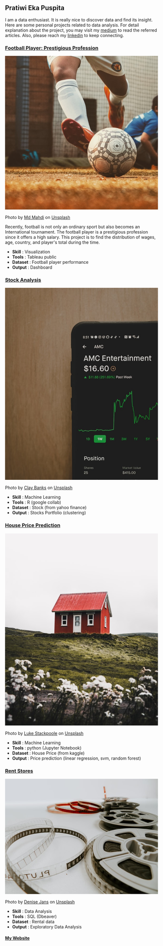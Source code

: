 ## Pratiwi Eka Puspita

I am a data enthusiast. It is really nice to discover data and find its insight. Here are some personal projects related to data analysis. For detail explanation about the project, you may visit my [medium](https://medium.com/@namakutiwik) to read the referred articles. Also, please reach my [linkedin](https://www.linkedin.com/in/pratiwi-eka-puspita/) to keep connecting.

### [Football Player: Prestigious Profession](https://github.com/namakutiwik/Tableau/blob/main/DatVis-Tableau.jpg)
![alt text](md-mahdi-lQpFRPrepQ8-unsplash.jpg)

Photo by <a href="https://unsplash.com/@mahdi17?utm_source=unsplash&utm_medium=referral&utm_content=creditCopyText">Md Mahdi</a> on <a href="https://unsplash.com/s/photos/football?utm_source=unsplash&utm_medium=referral&utm_content=creditCopyText">Unsplash</a>

Recently, football is not only an ordinary sport but also becomes an International tournament. The football player is a prestigious profession since it offers a high salary. This project is to find the distribution of wages, age, country, and player's total during the time.

* **Skill**     : Visualization
* **Tools**     : Tableau public
* **Dataset**   : Football player performance
* **Output**    : Dashboard

### [Stock Analysis](https://github.com/namakutiwik/Stocks-with-R/blob/main/Stocks_in_R.ipynb)
![alt text](clay-banks-TuVChJ1P0IY-unsplash.jpg)

Photo by <a href="https://unsplash.com/@claybanks?utm_source=unsplash&utm_medium=referral&utm_content=creditCopyText">Clay Banks</a> on <a href="https://unsplash.com/s/photos/stock-market?utm_source=unsplash&utm_medium=referral&utm_content=creditCopyText">Unsplash</a>
  
* **Skill**     : Machine Learning
* **Tools**     : R (google collab)
* **Dataset**   : Stock (from yahoo finance)
* **Output**    : Stocks Portfolio (clustering)

### [House Price Prediction](https://github.com/namakutiwik/house-price-prediction/blob/master/HousePricePrediction3.ipynb)
![alt text](luke-stackpoole-eWqOgJ-lfiI-unsplash.jpg)

Photo by <a href="https://unsplash.com/@withluke?utm_source=unsplash&utm_medium=referral&utm_content=creditCopyText">Luke Stackpoole</a> on <a href="https://unsplash.com/s/photos/house?utm_source=unsplash&utm_medium=referral&utm_content=creditCopyText">Unsplash</a>
  
* **Skill**     : Machine Learning
* **Tools**     : python (Jupyter Notebook)
* **Dataset**   : House Price (from kaggle)
* **Output**    : Price prediction (linear regression, svm, random forest)

### [Rent Stores](https://github.com/namakutiwik/Dbeaver/blob/master/PracticeCase1.sql)
![alt text](denise-jans-Lq6rcifGjOU-unsplash.jpg)

Photo by <a href="https://unsplash.com/@dmjdenise?utm_source=unsplash&utm_medium=referral&utm_content=creditCopyText">Denise Jans</a> on <a href="https://unsplash.com/s/photos/film?utm_source=unsplash&utm_medium=referral&utm_content=creditCopyText">Unsplash</a>
  
* **Skill**     : Data Analysis
* **Tools**     : SQL (Dbeaver)
* **Dataset**   : Rental data
* **Output**    : Exploratory Data Analysis

#### [My Website](https://namakutiwik.github.io/Portfolio/)

